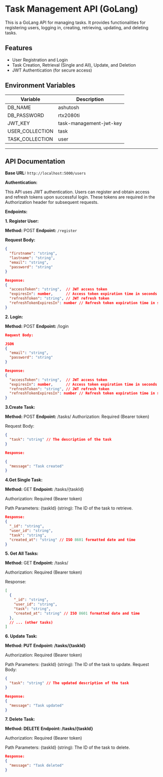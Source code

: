 # Task Management API (GoLang)

This is a GoLang API for managing tasks. It provides functionalities for registering users, logging in, creating, retrieving, updating, and deleting tasks.

## Features

* User Registration and Login
* Task Creation, Retrieval (Single and All), Update, and Deletion
* JWT Authentication (for secure access)

## Environment Variables

| Variable                  | Description                                           |
|---------------------------|-------------------------------------------------------|
| DB_NAME                   | ashutosh                                              |
| DB_PASSWORD               | rtx2080ti                                             |
| JWT_KEY                   |  task-management-jwt-key                              |
| USER_COLLECTION           |  task                                                 |
| TASK_COLLECTION           |  user                                                 |
-------------------------------------------------------------------------------------
## API Documentation

**Base URL:** 
`http://localhost:5000/users`

**Authentication:**

This API uses JWT authentication. Users can register and obtain access and refresh tokens upon successful login. These tokens are required in the Authorization header for subsequent requests.

**Endpoints:**

**1. Register User:**

**Method:** POST
**Endpoint:** `/register`

**Request Body:**

```json
{
  "firstname": "string",
  "lastname": "string",
  "email": "string",
  "password": "string"
}

Response:
{
  "accessToken": "string",  // JWT access token
  "expiresIn": number,      // Access token expiration time in seconds
  "refreshToken": "string", // JWT refresh token
  "refreshTokenExpiresIn": number // Refresh token expiration time in seconds
}
```

**2. Login:**

**Method:** POST
**Endpoint:** /login

```json
Request Body:

JSON
{
  "email": "string",
  "password": "string"
}

Response:
{
  "accessToken": "string",  // JWT access token
  "expiresIn": number,      // Access token expiration time in seconds
  "refreshToken": "string", // JWT refresh token
  "refreshTokenExpiresIn": number // Refresh token expiration time in seconds
}
```

**3.Create Task:**

**Method:** POST
**Endpoint:** /tasks/
Authorization: Required (Bearer token)

Request Body:
```json
{
  "task": "string" // The description of the task
}

Response:

{
  "message": "Task created"
}
```

**4.Get Single Task:**

**Method:** GET
**Endpoint:** /tasks/{taskId}

Authorization: Required (Bearer token)

Path Parameters:
{taskId} (string): The ID of the task to retrieve.

```json
Response:
{
  "_id": "string",
  "user_id": "string",
  "task": "string",
  "created_at": "string" // ISO 8601 formatted date and time
}
```

**5. Get All Tasks:**

**Method:** GET
**Endpoint:** /tasks/

Authorization: Required (Bearer token)

Response:
```json
[
  {
    "_id": "string",
    "user_id": "string",
    "task": "string",
    "created_at": "string" // ISO 8601 formatted date and time
  },
  // ... (other tasks)
]
```

**6. Update Task:**

**Method: PUT**
**Endpoint: /tasks/{taskId}**

Authorization: Required (Bearer token)

Path Parameters:
{taskId} (string): The ID of the task to update.
Request Body:

```json
{
  "task": "string" // The updated description of the task
}

Response:
{
  "message": "Task updated"
}
```


**7. Delete Task:**

**Method: DELETE**
**Endpoint: /tasks/{taskId}**

Authorization: Required (Bearer token)

Path Parameters:
{taskId} (string): The ID of the task to delete.

```json
Response:
{
  "message": "Task deleted"
}
```

